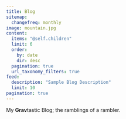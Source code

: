 ```yaml
---
title: Blog
sitemap:
  changefreq: monthly
image: mountain.jpg
content:
  items: "@self.children"
  limit: 6
  order:
    by: date
    dir: desc
  pagination: true
  url_taxonomy_filters: true
feed:
  description: "Sample Blog Description"
  limit: 10
pagination: true
---
```


My **Grav**tastic Blog; the ramblings of a rambler.
